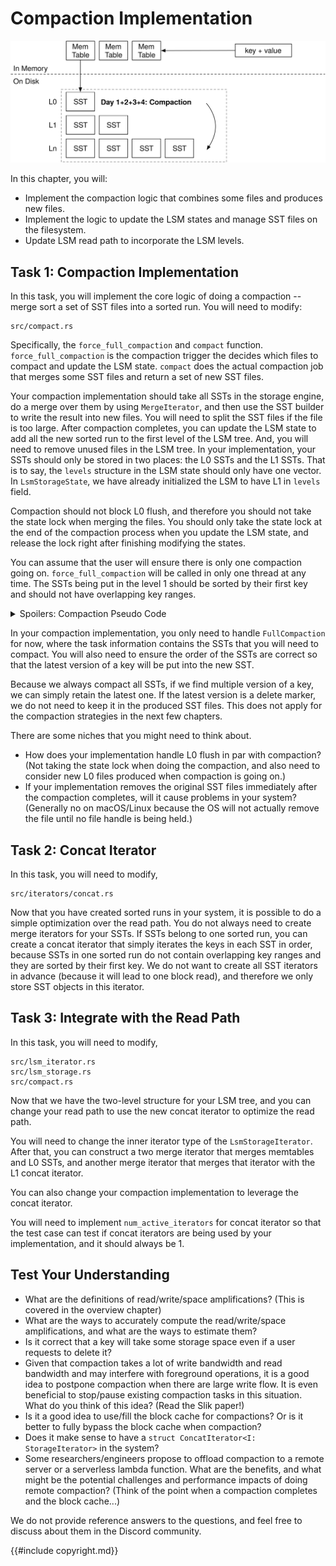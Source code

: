 # Compaction Implementation

![Chapter Overview](./lsm-tutorial/week2-01-overview.svg)

In this chapter, you will:

* Implement the compaction logic that combines some files and produces new files.
* Implement the logic to update the LSM states and manage SST files on the filesystem.
* Update LSM read path to incorporate the LSM levels.

## Task 1: Compaction Implementation

In this task, you will implement the core logic of doing a compaction -- merge sort a set of SST files into a sorted run. You will need to modify:

```
src/compact.rs
```

Specifically, the `force_full_compaction` and `compact` function. `force_full_compaction` is the compaction trigger the decides which files to compact and update the LSM state. `compact` does the actual compaction job that merges some SST files and return a set of new SST files.

Your compaction implementation should take all SSTs in the storage engine, do a merge over them by using `MergeIterator`, and then use the SST builder to write the result into new files. You will need to split the SST files if the file is too large. After compaction completes, you can update the LSM state to add all the new sorted run to the first level of the LSM tree. And, you will need to remove unused files in the LSM tree. In your implementation, your SSTs should only be stored in two places: the L0 SSTs and the L1 SSTs. That is to say, the `levels` structure in the LSM state should only have one vector. In `LsmStorageState`, we have already initialized the LSM to have L1 in `levels` field.

Compaction should not block L0 flush, and therefore you should not take the state lock when merging the files. You should only take the state lock at the end of the compaction process when you update the LSM state, and release the lock right after finishing modifying the states.

You can assume that the user will ensure there is only one compaction going on. `force_full_compaction` will be called in only one thread at any time. The SSTs being put in the level 1 should be sorted by their first key and should not have overlapping key ranges.

<details>

<summary>Spoilers: Compaction Pseudo Code</summary>

```rust,no_run
fn force_full_compaction(&self) {
    let ssts_to_compact = {
        let state = self.state.read();
        state.l0_sstables + state.levels[0]
    };
    let new_ssts = self.compact(FullCompactionTask(ssts_to_compact))?;
    {
        let state_lock = self.state_lock.lock();
        let state = self.state.write();
        state.l0_sstables.remove(/* the ones being compacted */);
        state.levels[0] = new_ssts;
    };
    std::fs::remove(ssts_to_compact)?;
}
```

</details>

In your compaction implementation, you only need to handle `FullCompaction` for now, where the task information contains the SSTs that you will need to compact. You will also need to ensure the order of the SSTs are correct so that the latest version of a key will be put into the new SST.

Because we always compact all SSTs, if we find multiple version of a key, we can simply retain the latest one. If the latest version is a delete marker, we do not need to keep it in the produced SST files. This does not apply for the compaction strategies in the next few chapters.

There are some niches that you might need to think about.

* How does your implementation handle L0 flush in par with compaction? (Not taking the state lock when doing the compaction, and also need to consider new L0 files produced when compaction is going on.)
* If your implementation removes the original SST files immediately after the compaction completes, will it cause problems in your system? (Generally no on macOS/Linux because the OS will not actually remove the file until no file handle is being held.)

## Task 2: Concat Iterator

In this task, you will need to modify,

```
src/iterators/concat.rs
```

Now that you have created sorted runs in your system, it is possible to do a simple optimization over the read path. You do not always need to create merge iterators for your SSTs. If SSTs belong to one sorted run, you can create a concat iterator that simply iterates the keys in each SST in order, because SSTs in one sorted run do not contain overlapping key ranges and they are sorted by their first key. We do not want to create all SST iterators in advance (because it will lead to one block read), and therefore we only store SST objects in this iterator.

## Task 3: Integrate with the Read Path

In this task, you will need to modify,

```
src/lsm_iterator.rs
src/lsm_storage.rs
src/compact.rs
```

Now that we have the two-level structure for your LSM tree, and you can change your read path to use the new concat iterator to optimize the read path.

You will need to change the inner iterator type of the `LsmStorageIterator`. After that, you can construct a two merge iterator that merges memtables and L0 SSTs, and another merge iterator that merges that iterator with the L1 concat iterator.

You can also change your compaction implementation to leverage the concat iterator.

You will need to implement `num_active_iterators` for concat iterator so that the test case can test if concat iterators are being used by your implementation, and it should always be 1.

## Test Your Understanding

* What are the definitions of read/write/space amplifications? (This is covered in the overview chapter)
* What are the ways to accurately compute the read/write/space amplifications, and what are the ways to estimate them?
* Is it correct that a key will take some storage space even if a user requests to delete it?
* Given that compaction takes a lot of write bandwidth and read bandwidth and may interfere with foreground operations, it is a good idea to postpone compaction when there are large write flow. It is even beneficial to stop/pause existing compaction tasks in this situation. What do you think of this idea? (Read the Slik paper!)
* Is it a good idea to use/fill the block cache for compactions? Or is it better to fully bypass the block cache when compaction?
* Does it make sense to have a `struct ConcatIterator<I: StorageIterator>` in the system?
* Some researchers/engineers propose to offload compaction to a remote server or a serverless lambda function. What are the benefits, and what might be the potential challenges and performance impacts of doing remote compaction? (Think of the point when a compaction completes and the block cache...)

We do not provide reference answers to the questions, and feel free to discuss about them in the Discord community.

{{#include copyright.md}}
